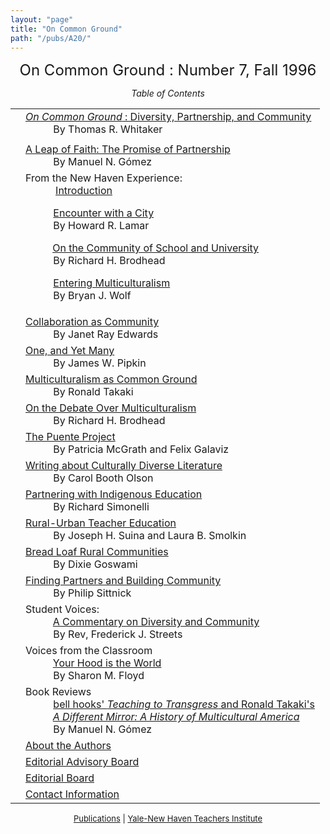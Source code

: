 ```yaml
---
layout: "page"
title: "On Common Ground"
path: "/pubs/A20/"
---
```

<main>
<center><font size="+2">On Common Ground : 
Number 7, Fall 1996</font><p>
<i>Table of Contents</i></p></center><p>
<table>
<tbody><tr valign="top"><td align="right">
</td><td><a href="/pubs/A20/whitaker.html"><i>On Common Ground</i> : Diversity,
Partnership, and Community</a><br/>
<font color="white" style="visibility:hidden;">______</font>By Thomas R. Whitaker
</td></tr><tr valign="top"><td align="right">
</td></tr><tr valign="top"><td align="right">
</td><td><a href="/pubs/A20/gomez.html">A Leap of Faith: The Promise of Partnership
</a><br/>
<font color="white" style="visibility:hidden;">______</font>By Manuel N. Gómez
</td></tr><tr valign="top"><td align="right">
</td><td> From the New Haven Experience:  
<br/>
<font color="white" style="visibility:hidden;">______</font>
<a href="/pubs/A20/introduction.html">Introduction
</a>
<p>
<font color="white" style="visibility:hidden;">______</font><a href="/pubs/A20/lamar.html">Encounter with a
City</a><br/>
<font color="white" style="visibility:hidden;">______</font>By Howard R. Lamar
</p><p>
<font color="white" style="visibility:hidden;">______</font><a href="/pubs/A20/brodhead1.html">On the Community
of School and University</a><br/>
<font color="white" style="visibility:hidden;">______</font>By Richard H. Brodhead
</p><p>
<font color="white" style="visibility:hidden;">______</font><a href="/pubs/A20/wolf.html">Entering
Multiculturalism</a>
<br/>
<font color="white" style="visibility:hidden;">______</font>By Bryan J. Wolf
</p></td></tr><tr valign="top"><td align="right">
</td><td><a href="/pubs/A20/edwards.html">Collaboration as Community</a><br/>
<font color="white" style="visibility:hidden;">______</font>By Janet Ray Edwards
</td></tr><tr valign="top"><td align="right">
</td><td><a href="/pubs/A20/pipkin.html">One, and Yet Many</a><br/>
<font color="white" style="visibility:hidden;">______</font>By James W. Pipkin
</td></tr><tr valign="top"><td align="right">
</td><td><a href="/pubs/A20/takaki.html">Multiculturalism as Common Ground</a><br/>
<font color="white" style="visibility:hidden;">______</font>By Ronald Takaki
</td></tr><tr valign="top"><td align="right">
</td><td><a href="/pubs/A20/brodhead2.html">On the Debate Over Multiculturalism</a><br/>
<font color="white" style="visibility:hidden;">______</font>By Richard H. Brodhead
</td></tr><tr valign="top"><td align="right">
</td><td><a href="/pubs/A20/mcgarth-galaviz.html">The Puente Project</a><br/>
<font color="white" style="visibility:hidden;">______</font>By Patricia McGrath and Felix Galaviz
</td></tr><tr valign="top"><td align="right">
</td><td><a href="/pubs/A20/olson.html">Writing about Culturally Diverse Literature
</a><br/>
<font color="white" style="visibility:hidden;">______</font>By Carol Booth Olson
</td></tr><tr valign="top"><td align="right">
</td><td><a href="/pubs/A20/simonelli.html">Partnering with Indigenous Education
</a><br/>
<font color="white" style="visibility:hidden;">______</font>By Richard Simonelli
</td></tr><tr valign="top"><td align="right">
</td><td><a href="/pubs/A20/suina-smoklin.html">Rural-Urban Teacher Education
</a><br/>
<font color="white" style="visibility:hidden;">______</font>By Joseph H. Suina and Laura B. Smolkin
</td></tr><tr valign="top"><td align="right">
</td><td><a href="/pubs/A20/goswami.html">Bread Loaf Rural Communities
</a><br/>
<font color="white" style="visibility:hidden;">______</font>By Dixie Goswami
</td></tr><tr valign="top"><td align="right">
</td><td><a href="/pubs/A20/sittnick.html">Finding Partners and Building Community
</a><br/>
<font color="white" style="visibility:hidden;">______</font>By Philip Sittnick
</td></tr><tr valign="top"><td align="right">
</td><td>Student Voices:
<br/>
<font color="white" style="visibility:hidden;">______</font><a href="/pubs/A20/streets.html">A Commentary on
Diversity and Community</a><br/>
<font color="white" style="visibility:hidden;">______</font>By Rev, Frederick J. Streets
</td></tr><tr valign="top"><td align="right">
</td><td>Voices from the Classroom
<br/>
<font color="white" style="visibility:hidden;">______</font><a href="/pubs/A20/floyd.html">Your Hood is the
World</a><br/>
<font color="white" style="visibility:hidden;">______</font>By Sharon M. Floyd
</td></tr><tr valign="top"><td align="right">
</td><td>Book Reviews
<br/>
<font color="white" style="visibility:hidden;">______</font><a href="/pubs/A20/bookreviews.html">bell hooks'
<i>Teaching to Transgress</i>   and Ronald Takaki's 
<br/><font color="white" style="visibility:hidden;">______</font><i>A Different Mirror: A History of
Multicultural America </i>
</a><br/>
<font color="white" style="visibility:hidden;">______</font>By Manuel N. Gómez
</td></tr><tr valign="top"><td align="right">
</td><td><a href="/pubs/A20/aboutauth7.html">
About the Authors
</a>
</td></tr><tr valign="top"><td align="right">
</td><td><a href="/pubs/A20/eaboard7.html">
Editorial Advisory Board
</a>
</td></tr><tr valign="top"><td align="right">
</td><td><a href="/pubs/A20/eboard7.html">
Editorial Board</a>
</td></tr><tr valign="top"><td align="right">
</td><td><a href="/pubs/A20/contact7.html">
Contact Information</a>
</td></tr></tbody></table>
</p>
<center><font size="-1"><a href="..\">Publications</a> | 
<a href="..\..\">Yale-New Haven Teachers
Institute</a></font></center>
</main>